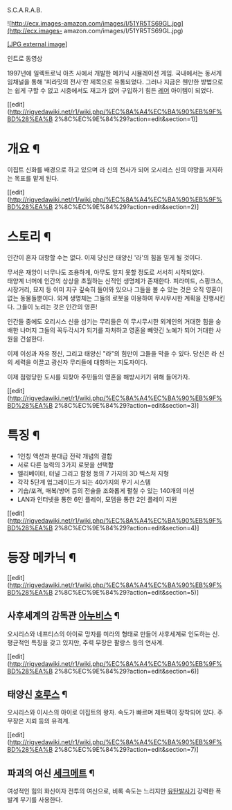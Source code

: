 S.C.A.R.A.B.  

![http://ecx.images-amazon.com/images/I/51YR5TS69GL.jpg](http://ecx.images-
amazon.com/images/I/51YR5TS69GL.jpg)

[[JPG external image]](http://ecx.images-amazon.com/images/I/51YR5TS69GL.jpg)

  

인트로 동영상

1997년에 일렉트로닉 아츠 사에서 개발한 메카닉 시뮬레이션 게임. 국내에서는 동서게임채널을 통해 '피라밋의 전사'란 제목으로 유통되었다.
그러나 지금은 웬만한 방법으로는 쉽게 구할 수 없고 시중에서도 재고가 없어 구입하기 힘든
[레어](%EB%A0%88%EC%96%B4.md) 아이템이 되었다.

[[edit](http://rigvedawiki.net/r1/wiki.php/%EC%8A%A4%EC%BA%90%EB%9F%BD%28%EA%B
2%8C%EC%9E%84%29?action=edit&section=1)]

# 개요 ¶

이집트 신화를 배경으로 하고 있으며 라 신의 전사가 되어 오시리스 신의 야망을 저지하는 목표를 맡게 된다.

[[edit](http://rigvedawiki.net/r1/wiki.php/%EC%8A%A4%EC%BA%90%EB%9F%BD%28%EA%B
2%8C%EC%9E%84%29?action=edit&section=2)]

# 스토리 ¶

인간이 혼자 대항할 수는 없다. 이제 당신은 태양신 '라'의 힘을 믿게 될 것이다.

  

무서운 재앙이 너무나도 조용하게, 아무도 알지 못할 정도로 서서히 시작되었다.  
태양계 너머에 인간의 상상을 초월하는 신적인 생명체가 존재한다. 피라미드, 스핑크스, 시장거리, 묘지 등 이미 지구 깊숙히 들어와 있으나
그들을 볼 수 있는 것은 오직 영혼이 없는 동물들뿐이다. 외계 생명체는 그들의 로봇을 이용하여 무시무시한 계획을 진행시킨다. 그들이 노리는
것은 인간의 영혼!

  

인간들 중에도 오리시스 신을 섬기는 무리들은 이 무시무시한 외계인의 거대한 힘을 숭배한 나머지 그들의 꼭두각시가 되기를 자처하고 영혼을
빼앗긴 노예가 되어 거대한 사원을 건설한다.

  

이제 이성과 자유 정신, 그리고 태양신 "라"의 힘만이 그들을 막을 수 있다. 당신은 라 신의 세력을 이끌고 광신자 무리들에 대항하는
지도자이다.

  

이제 점령당한 도시를 되찾아 주민들의 영혼을 해방시키기 위해 들어가자.

[[edit](http://rigvedawiki.net/r1/wiki.php/%EC%8A%A4%EC%BA%90%EB%9F%BD%28%EA%B
2%8C%EC%9E%84%29?action=edit&section=3)]

# 특징 ¶

* 1인칭 액션과 분대급 전략 개념의 결합   
* 서로 다른 능력의 3가지 로봇을 선택함   
* 엘리베이터, 터널 그리고 함정 등의 7 가지의 3D 텍스처 지형   
* 각각 5단계 업그레이드가 되는 40가지의 무기 시스템   
* 기습/포격, 매복/방어 등의 전술을 조화롭게 펼칠 수 있는 140개의 미션   
* LAN과 인터넷을 통한 6인 플레이, 모뎀을 통한 2인 플레이 지원

[[edit](http://rigvedawiki.net/r1/wiki.php/%EC%8A%A4%EC%BA%90%EB%9F%BD%28%EA%B
2%8C%EC%9E%84%29?action=edit&section=4)]

# 등장 메카닉 ¶

[[edit](http://rigvedawiki.net/r1/wiki.php/%EC%8A%A4%EC%BA%90%EB%9F%BD%28%EA%B
2%8C%EC%9E%84%29?action=edit&section=5)]

## 사후세계의 감독관 [아누비스](%EC%95%84%EB%88%84%EB%B9%84%EC%8A%A4.md) ¶

오시리스와 네프티스의 아이로 망자를 미라의 형태로 만들어 사후세계로 인도하는 신. 평균적인 특징을 갖고 있지만, 주력 무장은 팔랑스 등의
연사계.

[[edit](http://rigvedawiki.net/r1/wiki.php/%EC%8A%A4%EC%BA%90%EB%9F%BD%28%EA%B
2%8C%EC%9E%84%29?action=edit&section=6)]

## 태양신 [호루스](%ED%98%B8%EB%A3%A8%EC%8A%A4.md) ¶

오시리스와 이시스의 아이로 이집트의 왕자. 속도가 빠르며 제트팩이 장착되어 있다. 주무장은 지뢰 등의 유격계.

[[edit](http://rigvedawiki.net/r1/wiki.php/%EC%8A%A4%EC%BA%90%EB%9F%BD%28%EA%B
2%8C%EC%9E%84%29?action=edit&section=7)]

## 파괴의 여신 [세크메트](%EC%84%B8%ED%81%AC%EB%A9%94%ED%8A%B8.md) ¶

여성적인 힘의 화신이자 전투의 여신으로, 비록 속도는 느리지만
[유탄발사기](%EC%9C%A0%ED%83%84%EB%B0%9C%EC%82%AC%EA%B8%B0.md) 강력한 폭발계 무기를 사용한다.

